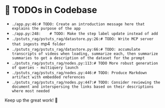 # 📝 TODOs in Codebase

- `./app.py:46:# TODO: Create an introduction message here that explains the purpose of the app`
- `./app.py:248:    # TODO: Make the step label update instead of add`
- `./pstuts_rag/pstuts_rag/datastore.py:26:# TODO: Write MCP server that ingests `mp4` folder`
- `./pstuts_rag/pstuts_rag/datastore.py:66:# TODO: accumulate transcripts of videos when loading, summarize each, then summarize summaries to get a description of the dataset for the prompt`
- `./pstuts_rag/pstuts_rag/nodes.py:113:# TODO More robust generation of queries - multiquery launch`
- `./pstuts_rag/pstuts_rag/nodes.py:446:# TODO: Produce Markdown artifact with embedded references`
- `./pstuts_rag/pstuts_rag/nodes.py:447:# TODO: Consider reviewing the document and interspersing the links based on their descriptions where most needed`

Keep up the great work! 🚀

